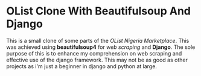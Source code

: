 #   OList Clone With Beautifulsoup And Django
This is a small clone of some parts of the *OList Nigeria Marketplace*.
This was achieved using **beautifulsoup4** for *web scraping* and **Django**.
The sole purpose of this is to enhance my comprehension on web scraping and effective use of the django framework.
This may not be as good as other projects as i'm just a beginner in django and python at large.


